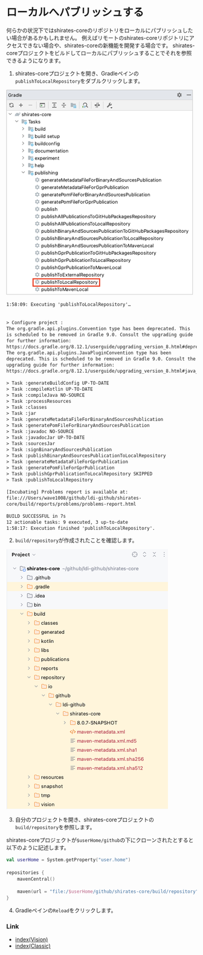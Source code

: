 # ローカルへパブリッシュする

何らかの状況下ではshirates-coreのリポジトリをローカルにパブリッシュしたい場合があるかもしれません。
例えばリモートのshirates-coreリポジトリにアクセスできない場合や、shirates-coreの新機能を開発する場合です。
shirates-coreプロジェクトをビルドしてローカルにパブリッシュすることでそれを参照できるようになります。

1. shirates-coreプロジェクトを開き、Gradleペインの`publishToLocalRepository`をダブルクリックします。

![](_images/publish_to_local_repository.png)

```
1:58:09: Executing 'publishToLocalRepository'…


> Configure project :
The org.gradle.api.plugins.Convention type has been deprecated. This is scheduled to be removed in Gradle 9.0. Consult the upgrading guide for further information: https://docs.gradle.org/8.12.1/userguide/upgrading_version_8.html#deprecated_access_to_conventions
The org.gradle.api.plugins.JavaPluginConvention type has been deprecated. This is scheduled to be removed in Gradle 9.0. Consult the upgrading guide for further information: https://docs.gradle.org/8.12.1/userguide/upgrading_version_8.html#java_convention_deprecation

> Task :generateBuildConfig UP-TO-DATE
> Task :compileKotlin UP-TO-DATE
> Task :compileJava NO-SOURCE
> Task :processResources
> Task :classes
> Task :jar
> Task :generateMetadataFileForBinaryAndSourcesPublication
> Task :generatePomFileForBinaryAndSourcesPublication
> Task :javadoc NO-SOURCE
> Task :javadocJar UP-TO-DATE
> Task :sourcesJar
> Task :signBinaryAndSourcesPublication
> Task :publishBinaryAndSourcesPublicationToLocalRepository
> Task :generateMetadataFileForGprPublication
> Task :generatePomFileForGprPublication
> Task :publishGprPublicationToLocalRepository SKIPPED
> Task :publishToLocalRepository

[Incubating] Problems report is available at: file:///Users/wave1008/github/ldi-github/shirates-core/build/reports/problems/problems-report.html

BUILD SUCCESSFUL in 7s
12 actionable tasks: 9 executed, 3 up-to-date
1:58:17: Execution finished 'publishToLocalRepository'.
```

2. `build/repository`が作成されたことを確認します。

![](_images/build_repository.png)

3. 自分のプロジェクトを開き、shirates-coreプロジェクトの`build/repository`を参照します。

shirates-coreプロジェクトが`$userHome/github`の下にクローンされたとすると以下のように記述します。

```kotlin
val userHome = System.getProperty("user.home")

repositories {
    mavenCentral()

    maven(url = "file:/$userHome/github/shirates-core/build/repository")
}
```

4. Gradleペインの`Reload`をクリックします。

### Link

- [index(Vision)](../../index_ja.md)
- [index(Classic)](../../classic/index_ja.md)

